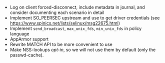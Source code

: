 * Log on client forced-disconnect, include metadata in journal, and consider documenting each scenario in detail
* Implement SO_PEERSEC upstream and use to get driver credentials (see https://www.spinics.net/lists/selinux/msg22675.html)
* Implement `send_broadcast`, `max_unix_fds`, `min_unix_fds` in policy language
* AppArmor support
* Rewrite MATCH API to be more convenient to use
* Make NSS-lookups *opt-in*, so we will not use them by default (only the passwd-cache).